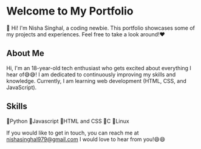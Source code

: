 # Welcome to My Portfolio
👋
Hi! I'm Nisha Singhal, a coding newbie.
This portfolio showcases some of my projects and experiences. Feel free to take a look around!❤️

## About Me

Hi, I'm an 18-year-old tech enthusiast who gets excited about everything I hear of😅😅!
I am dedicated to continuously improving my skills and knowledge.
Currently, I am learning web development (HTML, CSS, and JavaScript).

## Skills

🔘Python
🔘Javascript
🔘HTML and CSS
🔘C
🔘Linux

If you would like to get in touch, you can reach me at nishasinghal979@gmail.com 
I would love to hear from you!😄😄
